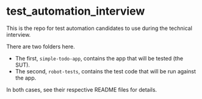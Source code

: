 
# test_automation_interview

This is the repo for test automation candidates to use during the technical
interview.

There are two folders here.

- The first, `simple-todo-app`, contains the app that will be tested (the SUT).
- The second, `robot-tests`, contains the test code that will be run against
  the app.

In both cases, see their respective README files for details.
